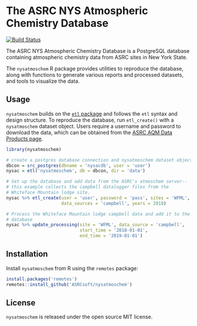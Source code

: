 # The ASRC NYS Atmospheric Chemistry Database

[![Build Status](https://travis-ci.org/ASRCsoft/nysatmoschem.svg?branch=master)](https://travis-ci.org/ASRCsoft/nysatmoschem)

The ASRC NYS Atmospheric Chemistry Database is a PostgreSQL database containing atmospheric chemistry data from ASRC sites in New York State.

The `nysatmoschem` R package provides utilities to reproduce the database, along with functions to generate various reports and processed datasets, and tools to visualize the data.

## Usage

`nysatmoschem` builds on the [`etl` package](https://cran.r-project.org/web/packages/etl/index.html) and follows the `etl` syntax and design structure. To reproduce the database, run `etl_create()` with a `nysatmoschem` dataset object. Users require a username and password to download the data, which can be obtained from the [ASRC AQM Data Products page](http://pireds.asrc.cestm.albany.edu:3000/).

```R
library(nysatmoschem)

# create a postgres database connection and nysatmoschem dataset object
dbcon = src_postgres(dbname = 'nysacdb', user = 'user')
nysac = etl('nysatmoschem', db = dbcon, dir = 'data')

# Set up the database and add data from the ASRC's atmoschem server--
# this example collects the campbell datalogger files from the
# Whiteface Mountain lodge site.
nysac %>% etl_create(user = 'user', password = 'pass', sites = 'WFML',
                     data_sources = 'campbell', years = 2018)

# Process the Whiteface Mountain lodge campbell data and add it to the
# database
nysac %>% update_processing(site = 'WFML', data_source = 'campbell',
                            start_time = '2018-01-01',
                            end_time = '2019-01-01')
```

## Installation

Install `nysatmoschem` from R using the `remotes` package:

```R
install.packages('remotes')
remotes::install_github('ASRCsoft/nysatmoschem')
```

## License

`nysatmoschem` is released under the open source MIT license.
